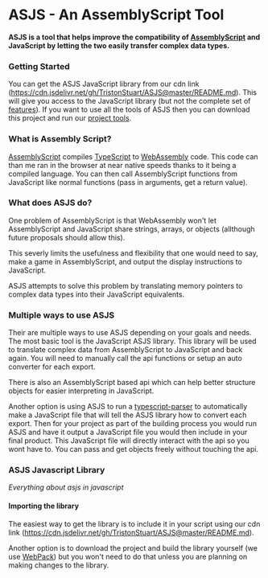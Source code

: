 # ASJS - An AssemblyScript Tool

**ASJS is a tool that helps improve the compatibility of [AssemblyScript](https://www.assemblyscript.org/) and JavaScript by letting the two easily transfer complex data types.**

### Getting Started

You can get the ASJS JavaScript library from our cdn link (https://cdn.jsdelivr.net/gh/TristonStuart/ASJS@master/README.md). This will give you access to the JavaScript library (but not the complete set of [features](#multiple-ways-to-use-asjs)). If you want to use all the tools of ASJS then you can download this project and run our [project tools](#).

### What is Assembly Script?

[AssemblyScript](https://www.assemblyscript.org/) compiles [TypeScript](http://www.typescriptlang.org/) to [WebAssembly](http://webassembly.org/) code. This code can than me ran in the browser at near native speeds thanks to it being a compiled language. You can then call AssemblyScript functions from JavaScript like normal functions (pass in arguments, get a return value).

### What does ASJS do?

One problem of AssemblyScript is that WebAssembly won't let AssemblyScript and JavaScript share strings, arrays, or objects (allthough future proposals should allow this). <br>

This severly limits the usefulness and flexibility that one would need to say, make a game in AssemblyScript, and output the display instructions to JavaScript. <br>

ASJS attempts to solve this problem by translating memory pointers to complex data types into their JavaScript equivalents.


### Multiple ways to use ASJS

Their are multiple ways to use ASJS depending on your goals and needs. The most basic tool is the JavaScript ASJS library. This library will be used to translate complex data from AssemblyScript to JavaScript and back again. You will need to manually call the api functions or setup an auto converter for each export. <br>

There is also an AssemblyScript based api which can help better structure objects for easier interpreting in JavaScript. <br>

Another option is using ASJS to run a [typescript-parser](https://www.npmjs.com/package/typescript-parser) to automatically make a JavaScript file that will tell the ASJS library how to convert each export. Then for your project as part of the building process you would run ASJS and have it output a JavaScript file you would then include in your final product. This JavaScript file will directly interact with the api so you wont have to. You can pass and get objects freely without touching the api.

### ASJS Javascript Library

*Everything about asjs in javascript*

#### Importing the library

The easiest way to get the library is to include it in your script using our cdn link (https://cdn.jsdelivr.net/gh/TristonStuart/ASJS@master/README.md). <br>

Another option is to download the project and build the library yourself (we use [WebPack](https://webpack.js.org/)) but you won't need to do that unless you are planning on making changes to the library.